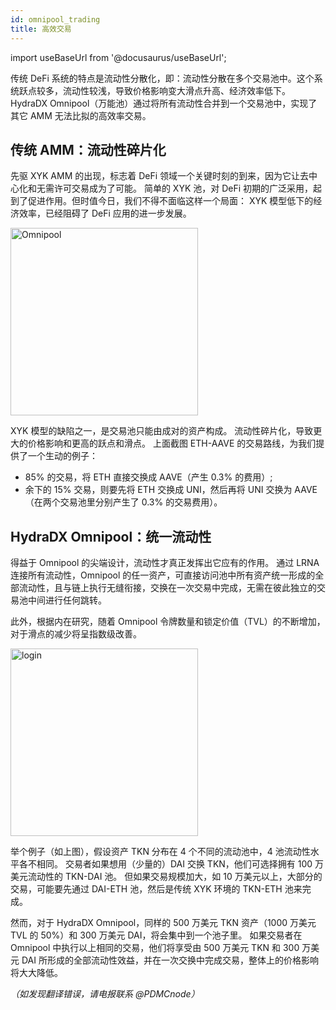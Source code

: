 ```yaml
---
id: omnipool_trading
title: 高效交易
---
```


import useBaseUrl from '@docusaurus/useBaseUrl';

传统 DeFi 系统的特点是流动性分散化，即：流动性分散在多个交易池中。这个系统跃点较多，流动性较浅，导致价格影响变大滑点升高、经济效率低下。HydraDX Omnipool（万能池）通过将所有流动性合并到一个交易池中，实现了其它 AMM 无法比拟的高效率交易。

## 传统 AMM：流动性碎片化

先驱 XYK AMM 的出现，标志着 DeFi 领域一个关键时刻的到来，因为它让去中心化和无需许可交易成为了可能。 简单的 XYK 池，对 DeFi 初期的广泛采用，起到了促进作用。但时值今日，我们不得不面临这样一个局面： XYK 模型低下的经济效率，已经阻碍了 DeFi 应用的进一步发展。

<div style={{textAlign: 'center'}}>
  <img alt="Omnipool" src={useBaseUrl('/omnipool/trading-1.jpg')} width="300px" />
</div>

XYK 模型的缺陷之一，是交易池只能由成对的资产构成。 流动性碎片化，导致更大的价格影响和更高的跃点和滑点。 上面截图 ETH-AAVE 的交易路线，为我们提供了一个生动的例子：
- 85% 的交易，将 ETH 直接交换成 AAVE（产生 0.3% 的费用）;
- 余下的 15% 交易，则要先将 ETH 交换成 UNI，然后再将 UNI 交换为 AAVE（在两个交易池里分别产生了 0.3% 的交易费用）。

## HydraDX Omnipool：统一流动性

得益于 Omnipool 的尖端设计，流动性才真正发挥出它应有的作用。 通过 LRNA 连接所有流动性，Omnipool 的任一资产，可直接访问池中所有资产统一形成的全部流动性，且与链上执行无缝衔接，交换在一次交易中完成，无需在彼此独立的交易池中间进行任何跳转。 

此外，根据内在研究，随着 Omnipool 令牌数量和锁定价值（TVL）的不断增加，对于滑点的减少将呈指数级改善。

<div style={{textAlign: 'center'}}>
  <img alt="login" src={useBaseUrl('/omnipool/trading-2.jpg')} width="300px" />
</div>

举个例子（如上图），假设资产 TKN 分布在 4 个不同的流动池中，4 池流动性水平各不相同。 交易者如果想用（少量的）DAI 交换 TKN，他们可选择拥有 100 万美元流动性的 TKN-DAI 池。 但如果交易规模加大，如 10 万美元以上，大部分的交易，可能要先通过 DAI-ETH 池，然后是传统 XYK 环境的 TKN-ETH 池来完成。

然而，对于 HydraDX Omnipool，同样的 500 万美元 TKN 资产（1000 万美元 TVL 的 50%）和 300 万美元 DAI，将会集中到一个池子里。 如果交易者在 Omnipool 中执行以上相同的交易，他们将享受由 500 万美元 TKN 和 300 万美元 DAI 所形成的全部流动性效益，并在一次交换中完成交易，整体上的价格影响将大大降低。

*（如发现翻译错误，请电报联系 @PDMCnode）*

